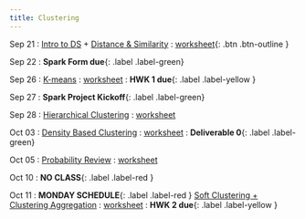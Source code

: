 ```yaml
---
title: Clustering
---
```


Sep 21 
: [Intro to DS](https://github.com/gallettilance/CS506-Fall2022/raw/master/slides/02_Introduction.pdf) + [Distance & Similarity](#) 
  : [worksheet](https://raw.githubusercontent.com/gallettilance/CS506-Fall2022/master/worksheets/worksheet_03.ipynb){: .btn .btn-outline }

Sep 22
: **Spark Form due**{: .label .label-green}

Sep 26 
: [K-means](#) 
  : [worksheet](#) 
    : **HWK 1 due**{: .label .label-yellow }

Sep 27
: **Spark Project Kickoff**{: .label .label-green}

Sep 28 
: [Hierarchical Clustering](#) 
  : [worksheet](#)

Oct 03 
: [Density Based Clustering](#) 
  : [worksheet](#)
    : **Deliverable 0**{: .label .label-green}

Oct 05 
: [Probability Review](#) 
  : [worksheet](#)

Oct 10 
: **NO CLASS**{: .label .label-red } 

Oct 11 
: **MONDAY SCHEDULE**{: .label .label-red } [Soft Clustering + Clustering Aggregation](#) 
  : [worksheet](#) 
    : **HWK 2 due**{: .label .label-yellow } 